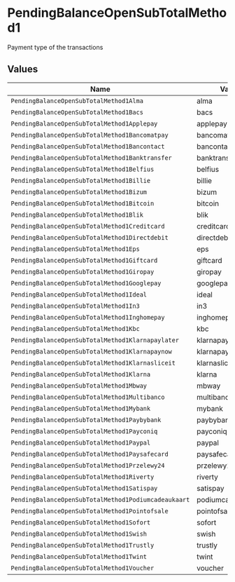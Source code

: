 # PendingBalanceOpenSubTotalMethod1

Payment type of the transactions


## Values

| Name                                                 | Value                                                |
| ---------------------------------------------------- | ---------------------------------------------------- |
| `PendingBalanceOpenSubTotalMethod1Alma`              | alma                                                 |
| `PendingBalanceOpenSubTotalMethod1Bacs`              | bacs                                                 |
| `PendingBalanceOpenSubTotalMethod1Applepay`          | applepay                                             |
| `PendingBalanceOpenSubTotalMethod1Bancomatpay`       | bancomatpay                                          |
| `PendingBalanceOpenSubTotalMethod1Bancontact`        | bancontact                                           |
| `PendingBalanceOpenSubTotalMethod1Banktransfer`      | banktransfer                                         |
| `PendingBalanceOpenSubTotalMethod1Belfius`           | belfius                                              |
| `PendingBalanceOpenSubTotalMethod1Billie`            | billie                                               |
| `PendingBalanceOpenSubTotalMethod1Bizum`             | bizum                                                |
| `PendingBalanceOpenSubTotalMethod1Bitcoin`           | bitcoin                                              |
| `PendingBalanceOpenSubTotalMethod1Blik`              | blik                                                 |
| `PendingBalanceOpenSubTotalMethod1Creditcard`        | creditcard                                           |
| `PendingBalanceOpenSubTotalMethod1Directdebit`       | directdebit                                          |
| `PendingBalanceOpenSubTotalMethod1Eps`               | eps                                                  |
| `PendingBalanceOpenSubTotalMethod1Giftcard`          | giftcard                                             |
| `PendingBalanceOpenSubTotalMethod1Giropay`           | giropay                                              |
| `PendingBalanceOpenSubTotalMethod1Googlepay`         | googlepay                                            |
| `PendingBalanceOpenSubTotalMethod1Ideal`             | ideal                                                |
| `PendingBalanceOpenSubTotalMethod1In3`               | in3                                                  |
| `PendingBalanceOpenSubTotalMethod1Inghomepay`        | inghomepay                                           |
| `PendingBalanceOpenSubTotalMethod1Kbc`               | kbc                                                  |
| `PendingBalanceOpenSubTotalMethod1Klarnapaylater`    | klarnapaylater                                       |
| `PendingBalanceOpenSubTotalMethod1Klarnapaynow`      | klarnapaynow                                         |
| `PendingBalanceOpenSubTotalMethod1Klarnasliceit`     | klarnasliceit                                        |
| `PendingBalanceOpenSubTotalMethod1Klarna`            | klarna                                               |
| `PendingBalanceOpenSubTotalMethod1Mbway`             | mbway                                                |
| `PendingBalanceOpenSubTotalMethod1Multibanco`        | multibanco                                           |
| `PendingBalanceOpenSubTotalMethod1Mybank`            | mybank                                               |
| `PendingBalanceOpenSubTotalMethod1Paybybank`         | paybybank                                            |
| `PendingBalanceOpenSubTotalMethod1Payconiq`          | payconiq                                             |
| `PendingBalanceOpenSubTotalMethod1Paypal`            | paypal                                               |
| `PendingBalanceOpenSubTotalMethod1Paysafecard`       | paysafecard                                          |
| `PendingBalanceOpenSubTotalMethod1Przelewy24`        | przelewy24                                           |
| `PendingBalanceOpenSubTotalMethod1Riverty`           | riverty                                              |
| `PendingBalanceOpenSubTotalMethod1Satispay`          | satispay                                             |
| `PendingBalanceOpenSubTotalMethod1Podiumcadeaukaart` | podiumcadeaukaart                                    |
| `PendingBalanceOpenSubTotalMethod1Pointofsale`       | pointofsale                                          |
| `PendingBalanceOpenSubTotalMethod1Sofort`            | sofort                                               |
| `PendingBalanceOpenSubTotalMethod1Swish`             | swish                                                |
| `PendingBalanceOpenSubTotalMethod1Trustly`           | trustly                                              |
| `PendingBalanceOpenSubTotalMethod1Twint`             | twint                                                |
| `PendingBalanceOpenSubTotalMethod1Voucher`           | voucher                                              |